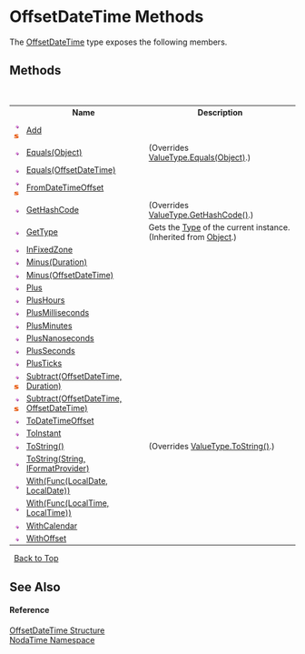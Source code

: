 # OffsetDateTime Methods
 

The <a href="T_NodaTime_OffsetDateTime">OffsetDateTime</a> type exposes the following members.


## Methods
&nbsp;<table><tr><th></th><th>Name</th><th>Description</th></tr><tr><td>![Public method](media/pubmethod.gif "Public method")![Static member](media/static.gif "Static member")</td><td><a href="M_NodaTime_OffsetDateTime_Add">Add</a></td><td /></tr><tr><td>![Public method](media/pubmethod.gif "Public method")</td><td><a href="M_NodaTime_OffsetDateTime_Equals_1">Equals(Object)</a></td><td> (Overrides <a href="http://msdn2.microsoft.com/en-us/library/2dts52z7" target="_blank">ValueType.Equals(Object)</a>.)</td></tr><tr><td>![Public method](media/pubmethod.gif "Public method")</td><td><a href="M_NodaTime_OffsetDateTime_Equals">Equals(OffsetDateTime)</a></td><td /></tr><tr><td>![Public method](media/pubmethod.gif "Public method")![Static member](media/static.gif "Static member")</td><td><a href="M_NodaTime_OffsetDateTime_FromDateTimeOffset">FromDateTimeOffset</a></td><td /></tr><tr><td>![Public method](media/pubmethod.gif "Public method")</td><td><a href="M_NodaTime_OffsetDateTime_GetHashCode">GetHashCode</a></td><td> (Overrides <a href="http://msdn2.microsoft.com/en-us/library/y3509fc2" target="_blank">ValueType.GetHashCode()</a>.)</td></tr><tr><td>![Public method](media/pubmethod.gif "Public method")</td><td><a href="http://msdn2.microsoft.com/en-us/library/dfwy45w9" target="_blank">GetType</a></td><td>
Gets the <a href="http://msdn2.microsoft.com/en-us/library/42892f65" target="_blank">Type</a> of the current instance.
 (Inherited from <a href="http://msdn2.microsoft.com/en-us/library/e5kfa45b" target="_blank">Object</a>.)</td></tr><tr><td>![Public method](media/pubmethod.gif "Public method")</td><td><a href="M_NodaTime_OffsetDateTime_InFixedZone">InFixedZone</a></td><td /></tr><tr><td>![Public method](media/pubmethod.gif "Public method")</td><td><a href="M_NodaTime_OffsetDateTime_Minus">Minus(Duration)</a></td><td /></tr><tr><td>![Public method](media/pubmethod.gif "Public method")</td><td><a href="M_NodaTime_OffsetDateTime_Minus_1">Minus(OffsetDateTime)</a></td><td /></tr><tr><td>![Public method](media/pubmethod.gif "Public method")</td><td><a href="M_NodaTime_OffsetDateTime_Plus">Plus</a></td><td /></tr><tr><td>![Public method](media/pubmethod.gif "Public method")</td><td><a href="M_NodaTime_OffsetDateTime_PlusHours">PlusHours</a></td><td /></tr><tr><td>![Public method](media/pubmethod.gif "Public method")</td><td><a href="M_NodaTime_OffsetDateTime_PlusMilliseconds">PlusMilliseconds</a></td><td /></tr><tr><td>![Public method](media/pubmethod.gif "Public method")</td><td><a href="M_NodaTime_OffsetDateTime_PlusMinutes">PlusMinutes</a></td><td /></tr><tr><td>![Public method](media/pubmethod.gif "Public method")</td><td><a href="M_NodaTime_OffsetDateTime_PlusNanoseconds">PlusNanoseconds</a></td><td /></tr><tr><td>![Public method](media/pubmethod.gif "Public method")</td><td><a href="M_NodaTime_OffsetDateTime_PlusSeconds">PlusSeconds</a></td><td /></tr><tr><td>![Public method](media/pubmethod.gif "Public method")</td><td><a href="M_NodaTime_OffsetDateTime_PlusTicks">PlusTicks</a></td><td /></tr><tr><td>![Public method](media/pubmethod.gif "Public method")![Static member](media/static.gif "Static member")</td><td><a href="M_NodaTime_OffsetDateTime_Subtract">Subtract(OffsetDateTime, Duration)</a></td><td /></tr><tr><td>![Public method](media/pubmethod.gif "Public method")![Static member](media/static.gif "Static member")</td><td><a href="M_NodaTime_OffsetDateTime_Subtract_1">Subtract(OffsetDateTime, OffsetDateTime)</a></td><td /></tr><tr><td>![Public method](media/pubmethod.gif "Public method")</td><td><a href="M_NodaTime_OffsetDateTime_ToDateTimeOffset">ToDateTimeOffset</a></td><td /></tr><tr><td>![Public method](media/pubmethod.gif "Public method")</td><td><a href="M_NodaTime_OffsetDateTime_ToInstant">ToInstant</a></td><td /></tr><tr><td>![Public method](media/pubmethod.gif "Public method")</td><td><a href="M_NodaTime_OffsetDateTime_ToString">ToString()</a></td><td> (Overrides <a href="http://msdn2.microsoft.com/en-us/library/wb77sz3h" target="_blank">ValueType.ToString()</a>.)</td></tr><tr><td>![Public method](media/pubmethod.gif "Public method")</td><td><a href="M_NodaTime_OffsetDateTime_ToString_1">ToString(String, IFormatProvider)</a></td><td /></tr><tr><td>![Public method](media/pubmethod.gif "Public method")</td><td><a href="M_NodaTime_OffsetDateTime_With">With(Func(LocalDate, LocalDate))</a></td><td /></tr><tr><td>![Public method](media/pubmethod.gif "Public method")</td><td><a href="M_NodaTime_OffsetDateTime_With_1">With(Func(LocalTime, LocalTime))</a></td><td /></tr><tr><td>![Public method](media/pubmethod.gif "Public method")</td><td><a href="M_NodaTime_OffsetDateTime_WithCalendar">WithCalendar</a></td><td /></tr><tr><td>![Public method](media/pubmethod.gif "Public method")</td><td><a href="M_NodaTime_OffsetDateTime_WithOffset">WithOffset</a></td><td /></tr></table>&nbsp;
<a href="#offsetdatetime-methods">Back to Top</a>

## See Also


#### Reference
<a href="T_NodaTime_OffsetDateTime">OffsetDateTime Structure</a><br /><a href="N_NodaTime">NodaTime Namespace</a><br />